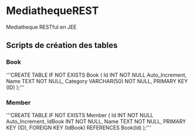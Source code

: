 # MediathequeREST
Mediatheque RESTful en JEE


## Scripts de création des tables

### Book
'''CREATE TABLE IF NOT EXISTS Book (
    Id INT NOT NULL Auto_Increment, 
    Name TEXT NOT NULL, 
    Category VARCHAR(50) NOT NULL, 
    PRIMARY KEY (ID)
);'''


### Member
'''CREATE TABLE IF NOT EXISTS Member (
    Id INT NOT NULL Auto_Increment, 
    IdBook INT NOT NULL, 
    Name TEXT NOT NULL, 
    PRIMARY KEY (ID), 
    FOREIGN KEY (IdBook) REFERENCES Book(Id)
);'''
